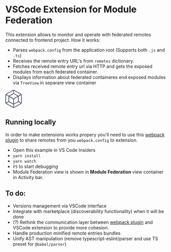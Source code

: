 # VSCode Extension for Module Federation

This extension allows to monitor and operate with federated remotes connected to frontend project. How it works:

- Parses `webpack.config` from the application root (Supports both `.js` and `.ts`)
- Receives the remote entry URL's from `remotes` dictionary.
- Fetches received remote entry url via HTTP and gets the exposed modules from each federated container.
- Displays information about federated containeres end exposed modules via `TreeView` in separare view container


![Package Explorer](./media/mf.png)

## Running locally

In order to make extensions works propery you'll need to use this [webpack plugin](https://github.com/musienkoyuriy/share-remote-entries-plugin) to share remotes from you `webpack.config` to extension.

- Open this example in VS Code Insiders
- `yarn install`
- `yarn watch`
- `F5` to start debugging
- Module Federation view is shown in **Module Federation** view container in Activity bar.


## To do:

- Versions management via VSCode interface
- Integrate with marketplace (discoverability functionality) when it will be done
- (?) Rethink the communication layer between [webpack plugin](https://github.com/musienkoyuriy/share-remote-entries-plugin) and VSCode extension to provide more cohesion.
- Handle production minified remote entries bundles
- Unify AST manipulation (remove typescript-eslint/parser and use TS preset for `@babel/parser`)